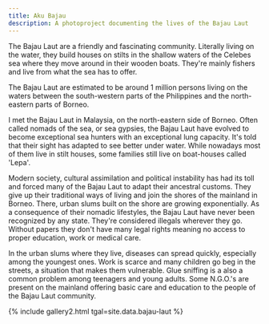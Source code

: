 ```yaml
---
title: Aku Bajau
description: A photoproject documenting the lives of the Bajau Laut
---
```


The Bajau Laut are a friendly and fascinating community. Literally living on the water, they build houses on stilts in the shallow waters of the Celebes sea where they move around in their wooden boats. They're mainly fishers and live from what the sea has to offer.

The Bajau Laut are estimated to be around 1 million persons living on the waters between the south-western parts of the Philippines and the north-eastern parts of Borneo.

I met the Bajau Laut in Malaysia, on the north-eastern side of Borneo. Often called nomads of the sea, or sea gypsies, the Bajau Laut have evolved to become exceptional sea hunters with an exceptional lung capacity. It's told that their sight has adapted to see better under water. While nowadays most of them live in stilt houses, some families still live on boat-houses called 'Lepa'.

Modern society, cultural assimilation and political instability has had its toll and forced many of the Bajau Laut to adapt their ancestral customs. They give up their traditional ways of living and join the shores of the mainland in Borneo. There, urban slums built on the shore are growing exponentially. As a consequence of their nomadic lifestyles, the Bajau Laut have never been recognized by any state. They're considered illegals wherever they go. Without papers they don't have many legal rights meaning no access to proper education, work or medical care.

In the urban slums where they live, diseases can spread quickly, especially among the youngest ones. Work is scarce and many children go beg in the streets, a situation that makes them vulnerable. Glue sniffing is a also a common problem among teenagers and young adults. Some N.G.O.'s are present on the mainland offering basic care and education to the people of the Bajau Laut community.

{% include gallery2.html tgal=site.data.bajau-laut %}
